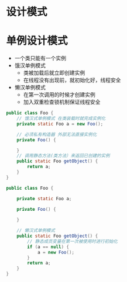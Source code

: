 # 设计模式

# 单例设计模式

- 一个类只能有一个实例
- 饿汉单例模式
	- 类被加载后就立即创建实例
	- 在线程没有出现前，就初始化好，线程安全
- 懒汉单例模式
	- 在第一次调用的时候才创建实例
	- 加入双重检查锁机制保证线程安全

```java
public class Foo {
    // 饿汉式单例模式 在类装载时就完成实例化
    private static Foo a = new Foo(); 

    // 必须私有构造器 外部无法直接实例化
    private Foo() {

    }
    // 调用静态方法(类方法）来返回已创建的实例
    public static Foo getObject() {
        return a;
    }
}

public class Foo {

    private static Foo a;
    
    private Foo() {

    }

    // 懒汉式单例模式
    public static Foo getObject() {
        // 静态成员变量在第一次被使用时进行初始化
        if (a == null) {
            a = new Foo();
        }
        return a;
    }
}
```

